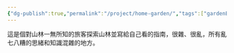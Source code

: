 ```yaml
---
{"dg-publish":true,"permalink":"/project/home-garden/","tags":["gardenEntry"]}
---
```



這是個對山林一無所知的旅客探索山林並寫給自己看的指南，很雜、很亂，所有亂七八糟的思緒和知識混雜的地方。
